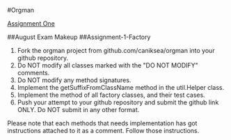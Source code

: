 #Orgman

[Assignment One](##Assignment-1-Factory)

##August Exam Makeup
   ##Assignment-1-Factory
   1. Fork the orgman project from github.com/caniksea/orgman into your github repository.
   2. Do NOT modify all classes marked with the "DO NOT MODIFY" comments.
   3. Do NOT modify any method signatures.
   4. Implement the getSuffixFromClassName method in the util.Helper class.
   5. Implement the method of all factory classes, and their test cases.
   6. Push your attempt to your github repository and submit the github link ONLY. Do NOT submit in any other format.
   
Please note that each methods that needs implementation has got instructions attached to it as a comment. Follow those instructions.
 

